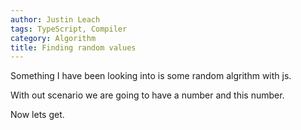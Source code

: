 ```yaml
---
author: Justin Leach
tags: TypeScript, Compiler
category: Algorithm
title: Finding random values
---
```


Something I have been looking into is some random algrithm with js.

With out scenario we are going to have a number and this number.

Now lets get.